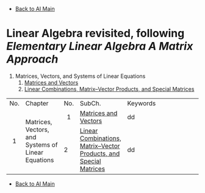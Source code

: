 * [Back to AI Main](../../README.md)

# Linear Algebra revisited, following *Elementary Linear Algebra A Matrix Approach*

<!-- ### Chapters and Topics
|No.|Chapter|Topics|
|:-:|:------|:-----|
| 1 |[Matrices, Vectors, and Systems of Linear Equations](./ch01/note.md)|matrices; vectors; linear equations; sets; linear independence; | -->

1. Matrices, Vectors, and Systems of Linear Equations
   1. [Matrices and Vectors](./ch01/01/note.md)
   2. [Linear Combinations, Matrix–Vector Products, and Special Matrices](./ch01/02/note.md)

<table>
<tr>
   <td width="3%" >No.</td>
   <td width="20%">Chapter</td>
   <td width="3%" >No.</td>
   <td width="20%">SubCh.</td>
   <td>Keywords</td>
</tr>

<tr>
   <td rowspan="2" align="center">1</td>
   <td rowspan="2">Matrices, Vectors, and Systems of Linear Equations</td>
   <td align="center">1</td>
   <td><a href="./ch01/01/note.md">Matrices and Vectors</a></td>
   <td>dd</td>
</tr>
<tr>
   <td>2</td>
   <td><a href="./ch01/02/note.md">Linear Combinations, Matrix–Vector Products, and Special Matrices</a></td>
   <td>dd</td>
</tr>

</table>



* [Back to AI Main](../../README.md)